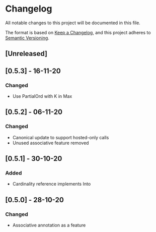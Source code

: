# Changelog

All notable changes to this project will be documented in this file.

The format is based on [Keep a Changelog](https://keepachangelog.com/en/1.0.0/),
and this project adheres to [Semantic Versioning](https://semver.org/spec/v2.0.0.html).

## [Unreleased]

## [0.5.3] - 16-11-20
### Changed
- Use PartialOrd with K in Max<K>

## [0.5.2] - 06-11-20
### Changed
- Canonical update to support hosted-only calls
- Unused associative feature removed

## [0.5.1] - 30-10-20
### Added
- Cardinality reference implements Into<u64>

## [0.5.0] - 28-10-20
### Changed
- Associative annotation as a feature
